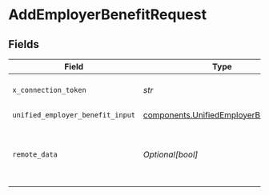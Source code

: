 # AddEmployerBenefitRequest


## Fields

| Field                                                                                            | Type                                                                                             | Required                                                                                         | Description                                                                                      |
| ------------------------------------------------------------------------------------------------ | ------------------------------------------------------------------------------------------------ | ------------------------------------------------------------------------------------------------ | ------------------------------------------------------------------------------------------------ |
| `x_connection_token`                                                                             | *str*                                                                                            | :heavy_check_mark:                                                                               | The connection token                                                                             |
| `unified_employer_benefit_input`                                                                 | [components.UnifiedEmployerBenefitInput](../../models/components/unifiedemployerbenefitinput.md) | :heavy_check_mark:                                                                               | N/A                                                                                              |
| `remote_data`                                                                                    | *Optional[bool]*                                                                                 | :heavy_minus_sign:                                                                               | Set to true to include data from the original Hris software.                                     |